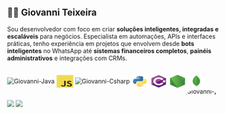 ## 👨‍💻 Giovanni Teixeira

Sou desenvolvedor com foco em criar **soluções inteligentes, integradas e escaláveis** para negócios. Especialista em automações, APIs e interfaces práticas, tenho experiência em projetos que envolvem desde **bots inteligentes** no WhatsApp até **sistemas financeiros completos**, **painéis administrativos** e integrações com CRMs.

<div style="display: inline_block"><br>
  <img align="center" alt="Giovanni-Java" height="30" width="40" src="https://cdn.jsdelivr.net/gh/devicons/devicon@latest/icons/java/java-original-wordmark.svg"">
  <img align="center" alt="Giovanni-Javascript" height="30" width="40" src="https://raw.githubusercontent.com/devicons/devicon/master/icons/javascript/javascript-original.svg">
  <img align="center" alt="Giovanni-Csharp" height="30" width="40" src="https://cdn.jsdelivr.net/gh/devicons/devicon@latest/icons/php/php-original.svg">
  <img align="center" alt="Giovanni-Python" height="30" width="40" src="https://raw.githubusercontent.com/devicons/devicon/master/icons/python/python-original.svg">
  <img align="center" alt="Giovanni-Csharp" height="30" width="40" src="https://raw.githubusercontent.com/devicons/devicon/master/icons/csharp/csharp-original.svg">
  <img align="center" alt="Giovanni-Node" height="30" width="40" src="https://raw.githubusercontent.com/devicons/devicon/master/icons/nodejs/nodejs-original.svg">
  <img align="center" alt="Giovanni-MongoDB" height="30" width="40" src="https://raw.githubusercontent.com/devicons/devicon/master/icons/mongodb/mongodb-original.svg">
  <img align="right" alt="Giovanni-pic" height="150" style="border-radius:50px;" src="https://media.giphy.com/media/KEYMsj2LcXzfcTP5ii/giphy.gif">
</div>
  
##
  
<div>
  <a href = "mailto:giovanni.12756@gmail.com"><img src="https://img.shields.io/badge/-Gmail-%23333?style=for-the-badge&logo=gmail&logoColor=white" target="_blank"></a>
  <a href="https://www.linkedin.com/in/giovanni-teixeira-aa00231ab/" target="_blank"><img src="https://img.shields.io/badge/-LinkedIn-%230077B5?style=for-the-badge&logo=linkedin&logoColor=white" target="_blank"></a> 
</div>
  
  
